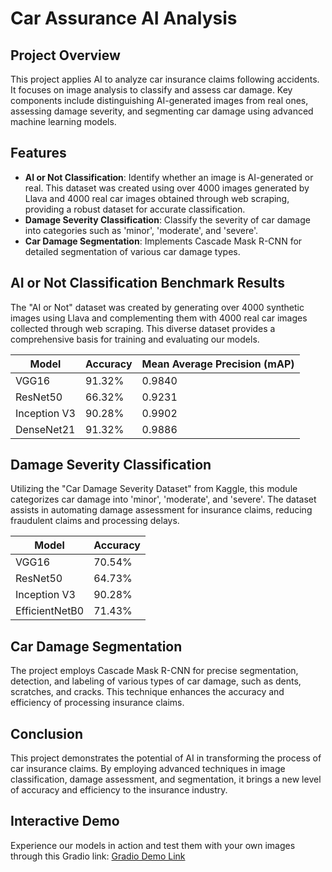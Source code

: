 # Car Assurance AI Analysis

## Project Overview
This project applies AI to analyze car insurance claims following accidents. It focuses on image analysis to classify and assess car damage. Key components include distinguishing AI-generated images from real ones, assessing damage severity, and segmenting car damage using advanced machine learning models.

## Features
- **AI or Not Classification**: Identify whether an image is AI-generated or real. This dataset was created using over 4000 images generated by Llava and 4000 real car images obtained through web scraping, providing a robust dataset for accurate classification.
- **Damage Severity Classification**: Classify the severity of car damage into categories such as 'minor', 'moderate', and 'severe'.
- **Car Damage Segmentation**: Implements Cascade Mask R-CNN for detailed segmentation of various car damage types.

## AI or Not Classification Benchmark Results
The "AI or Not" dataset was created by generating over 4000 synthetic images using Llava and complementing them with 4000 real car images collected through web scraping. This diverse dataset provides a comprehensive basis for training and evaluating our models.

| Model         | Accuracy | Mean Average Precision (mAP) |
|---------------|----------|------------------------------|
| VGG16         | 91.32%   |            0.9840            |
| ResNet50      | 66.32%   |            0.9231            |
| Inception V3  | 90.28%   |            0.9902            |
| DenseNet21    | 91.32%   |            0.9886            |

## Damage Severity Classification
Utilizing the "Car Damage Severity Dataset" from Kaggle, this module categorizes car damage into 'minor', 'moderate', and 'severe'. The dataset assists in automating damage assessment for insurance claims, reducing fraudulent claims and processing delays.

| Model           | Accuracy |
|-----------------|----------|
| VGG16           | 70.54%   |
| ResNet50        | 64.73%   |
| Inception V3    | 90.28%   |
| EfficientNetB0  | 71.43%   |

## Car Damage Segmentation
The project employs Cascade Mask R-CNN for precise segmentation, detection, and labeling of various types of car damage, such as dents, scratches, and cracks. This technique enhances the accuracy and efficiency of processing insurance claims.

## Conclusion
This project demonstrates the potential of AI in transforming the process of car insurance claims. By employing advanced techniques in image classification, damage assessment, and segmentation, it brings a new level of accuracy and efficiency to the insurance industry.

## Interactive Demo
Experience our models in action and test them with your own images through this Gradio link: [Gradio Demo Link](#)
